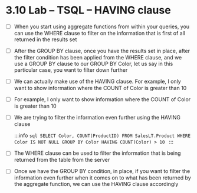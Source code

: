 # 3.10 Lab – TSQL – HAVING clause

- [ ] When you start using aggregate functions from within your queries, you can use the WHERE clause to filter on the information that is first of all returned in the results set<br/>

- [ ] After the GROUP BY clause, once you have the results set in place, after the filter condition has been applied from the WHERE clause, and we use a GROUP BY clause to our GROUP BY Color, let us say in this particular case, you want to filter down further<br/>

- [ ] We can actually make use of the HAVING clause. For example, I only want to show information where the COUNT of Color is greater than 10<br/>

- [ ] For example, I only want to show information where the COUNT of Color is greater than 10<br/>

- [ ] We are trying to filter the information even further using the HAVING clause<br/>

    :::info
        ```sql
        SELECT Color, COUNT(ProductID) FROM SalesLT.Product
        WHERE Color IS NOT NULL
        GROUP BY Color
        HAVING COUNT(Color) > 10
        ```
    :::

- [ ] The WHERE clause can be used to filter the information that is being returned from the table from the server<br/>

- [ ] Once we have the GROUP BY condition, in place, if you want to filter the information even further when it comes on to what has been returned by the aggregate function, we can use the HAVING clause accordingly<br/>